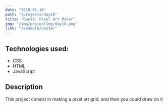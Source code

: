 ```yaml
---
date: "2018-01-18"
path: "/projects/day18"
title: "Day18: Pixel Art Maker"
img: "/img/projectImg/day18.png"
link: "/example/day18/"
---
```


## Technologies used:

- CSS
- HTML
- JavaScript

## Description

This project consist in making a pixel art grid, and then you could draw on it
